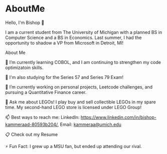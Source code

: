 # AboutMe
Hello, I'm Bishop 👋

I am a current student from The University of Michigan with a planned BS in Computer Science and a BS in Economics. Last summer, I had the opportunity to shadow a VP from Microsoft in Detroit, MI!

About Me

🌱 I’m currently learning COBOL, and I am continuing to strengthen my code optimizatoin skills.

🌱 I'm also studying for the Series 57 and Series 79 Exam!

🔭 I’m currently working on personal projects, Leetcode challenges, and pursuing a Quantitative Finance career.

💬 Ask me about LEGOs! I play buy and sell collectible LEGOs in my spare time. My second-hand LEGO store is licensed under LEGO Group!

📫 Best ways to reach me: LinkedIn: https://www.linkedin.com/in/bishop-kammeraad-80593b204/, Email: kammeraa@umich.edu

📋 Check out my Resume

⚡ Fun Fact: I grew up a MSU fan, but ended up attending our rival.

